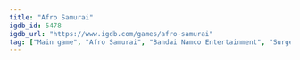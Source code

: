 ```yaml
---
title: "Afro Samurai"
igdb_id: 5478
igdb_url: "https://www.igdb.com/games/afro-samurai"
tag: ["Main game", "Afro Samurai", "Bandai Namco Entertainment", "Surge", "Hack and slash/Beat 'em up", "Single player", "Third person", "Action"]
---
```


